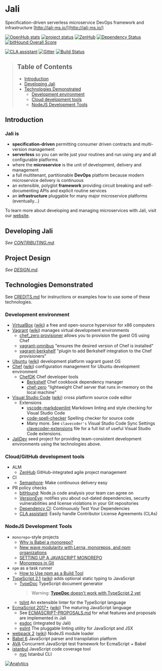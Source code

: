 # Jali

[//]: # (Keep lines to 72 characters to leave room for the preview     )
[//]: # (pane.                                                         )
<!-- cSpell:ignore atlassian, cirkel, gitter, lerna -->

Specification-driven serverless microservice DevOps framework and
infrastructure [http://jali-ms.io/](http://jali-ms.io/)

<!-- badges -->
[//]: # (Add a table of NPM badges. Consider https://badge.fury.io/)

[![OpenHub stats](https://www.openhub.net/p/jali/widgets/project_thin_badge.gif)](https://www.openhub.net/p/jali)
[![project status](https://img.shields.io/badge/project_status-pre--alpha-AA0114.svg)](https://github.com/latticework/jali/milestones)
[![ZenHub](https://raw.githubusercontent.com/ZenHubIO/support/master/zenhub-badge.png)](https://github.com/latticework/jali/milestones#boards?repos=45436564&milestones=0.1.0#)
[![Dependency Status](https://dependencyci.com/github/latticework/jali/badge)](https://dependencyci.com/github/latticework/jali)
[![bitHound Overall Score](https://www.bithound.io/github/latticework/jali/badges/score.svg)](https://www.bithound.io/github/latticework/jali)

[![CLA assistant](https://cla-assistant.io/readme/badge/latticework/jali)](https://cla-assistant.io/latticework/jali)
[![Gitter](https://badges.gitter.im/latticework/jali.svg)](https://gitter.im/latticework/jali?utm_source=badge&utm_medium=badge&utm_campaign=pr-badge)
[![Build Status](https://semaphoreci.com/api/v1/latticework/jali/branches/master/shields_badge.svg)](https://semaphoreci.com/latticework/jali)

<!-- markdownlint-disable ul-style -->

> ## Table of Contents
>
> - [Introduction](#introduction)
> - [Developing Jali](#developing-jali)
> - [Technologies Demonstrated](#technologies-demonstrated)
>   - [Development environment](#development-environment)
>   - [Cloud development tools](#cloud-development-tools)
>   - [NodeJS Development Tools](#nodejs-development-tools)

<!-- markdownlint-enable ul-style -->

## Introduction

### **Jali** is

- **specification-driven** permitting consumer driven contracts and
  multi-version management
- **serverless** so you can write just your routines and run using any
  and all configurable platforms
- where the **microservice** is the unit of development, delivery and
  management
- a full multitenant, partitionable **DevOps** platform because modern
  microservice delivery is continuous
- an extensible, polyglot **framework** providing circuit breaking and
  self-documenting APIs and explicit routine services
- an **infrastructure** pluggable for many major microservice platforms
  (eventually...)

To learn more about developing and managing microservices with Jali,
  visit our [website].

## Developing Jali

*See [CONTRIBUTING.md](./CONTRIBUTING.md).*

## Project Design

*See [DESIGN.md](./DESIGN.md).*

## Technologies Demonstrated

See [CREDITS.md](./CREDITS.md) for instructions or examples how to use
some of these technologies.

### Development environment

- [VirtualBox] ([wiki][VirtualBoxWiki]) a free and open-source
  hypervisor for x86 computers
- [Vagrant] ([wiki][VagrantWiki]) manages virtual development
  environments
  - [chef_zero provisioner][chef_zeroProvisioner] allows you to
    provision the guest OS using Chef
  - [vagrant-omnibus] "ensures the desired version of Chef is installed"
  - [vagrant-berkshelf] "plugin to add Berkshelf integration to the Chef
    provisioners"
- [Ubuntu] ([wiki][UbuntuWiki]) development platform vagrant guest OS
- [Chef] ([wiki][ChefWiki]) configuration management for Ubuntu
  development environment
  - [ChefDK] Chef developer tools
    - [Berkshelf] Chef cookbook dependency manager
    - [chef-zero] "lightweight Chef server that runs in-memory on the
      local machine"
- [Visual Studio Code][vscode] ([wiki][vscodeWiki]) cross platform
  source code editor
  - Extensions
    - [vscode-markdownlint] Markdown linting and style checking for Visual
      Studio Code
    - [code-spell-checker] Spelling checker for source code
    - Many more. See `clavecoder's` Visual Studio Code Sync Settings
      [clavecoder-extensions] file for a full list of useful Visual
      Studio Code extensions.
- [JaliDev] seed project for providing team-consistent development
  environments using the
  technologies above.

### Cloud/GitHub development tools

- ALM
  - [ZenHub] GitHub-integrated agile project management
- CI
  - [Semaphore]: Make continuous delivery easy
- PR policy checks
  - [bitHound]: Node.js code analysis your team can agree on
  - [VersionEye]: notifies you about out-dated dependencies, security
    vulnerabilities and license violations in your Git repositories
  - [Dependency CI][dependency-ci]: Continuously Test Your Dependencies
  - [CLA assistant][cla-assistant]: Easily handle Contributor License
    Agreements (CLAs)

### NodeJS Development Tools

- `monorepo`-style projects
  - [Why is Babel a monorepo?][monorepo-babel]
  - [New wave modularity with Lerna, monorepos, and npm organizations][monorepo-turf]
  - [SETTING UP A JAVASCRIPT MONOREPO][monorepo-cycle]
  - [Monorepos in Git][atlassian-monorepo]
- `npm` as a task runner
  - [How to Use npm as a Build Tool][keith-cirkel]
- [TypeScript 2.1][TypeScript] ([wiki][TypeScriptWiki]) adds optional
  static typing to JavaScript
  - [TypeDoc] TypeScript document generator
    > Warning: [**TypeDoc** doesn't work with TypeScript 2 yet][TypeDocNotCompatible]
  - [tslint] An extensible linter for the TypeScript language
- [EcmaScript 2017+][EcmaScript] ([wiki][EcmaScriptWiki]) The maturing
  JavaScript language
  - See [ECMASCRIPT-PROPOSALS.md](./ECMASCRIPT-PROPOSALS.md) for what
    features and proposals are implemented in Jali
  - [esdoc] (integrated by Jali)
  - [eslint] The pluggable linting utility for JavaScript and JSX
- [webpack 2][webpack] ([wiki][WebpackWiki]) NodeJS module loader
- [Babel 6][Babel] JavaScript parser and transpilation platform
- [AVA] Concurrent JavaScript test framework for EcmaScript + Babel
- [istanbul] JavaScript code coverage tool
  - [nyc] Istanbul CLI

[//]: - (From https://github.com/igrigorik/ga-beacon)
[![Analytics](https://ga-beacon.appspot.com/UA-81234965-2/welcome-page)](https://github.com/igrigorik/ga-beacon)

[atlassian-monorepo]: https://developer.atlassian.com/blog/2015/10/monorepos-in-git/
[AVA]: https://github.com/avajs/ava
[Babel]: https://babeljs.io/
[Berkshelf]:http://berkshelf.com/
[bitHound]: https://www.bithound.io/
[Chef]: https://www.chef.io/
[ChefDK]: https://downloads.chef.io/chef-dk/
[ChefWiki]: https://en.wikipedia.org/wiki/Chef_(software)
[chef-zero]: https://docs.chef.io/ctl_chef_client.html#run-in-local-mode
[chef_zeroProvisioner]: https://www.vagrantup.com/docs/provisioning/chef_zero.html
[cla-assistant]: https://cla-assistant.io/
[clavecoder-extensions]: https://gist.github.com/clavecoder/fa29a8846199bee62bc99ef94fbe86df#file-extensions-json
[code-spell-checker]: https://marketplace.visualstudio.com/items?itemName=streetsidesoftware.code-spell-checker
[dependency-ci]: https://dependencyci.com/
[dgeni]: https://github.com/angular/dgeni
[dgeniNotCompatible]: https://github.com/angular/dgeni-packages/issues/193
[EcmaScript]: https://github.com/tc39/proposals
[EcmaScriptWiki]: https://en.wikipedia.org/wiki/ECMAScript
[esdoc]: https://esdoc.org/
[eslint]: http://eslint.org/
[istanbul]: https://github.com/gotwarlost/istanbul
[JaliDev]: https://github.com/latticework/jalidev
[keith-cirkel]: https://www.keithcirkel.co.uk/how-to-use-npm-as-a-build-tool/
[monorepo-babel]: https://github.com/babel/babel/blob/master/doc/design/monorepo.md#why-is-babel-a-monorepo
[monorepo-cycle]: http://staltz.com/setting-up-a-javascript-monorepo.html
[monorepo-turf]: http://www.macwright.org/2016/07/08/lerna-npm-organizations-new-wave-modularity.html
[nyc]: https://github.com/istanbuljs/nyc
[Semaphore]: https://semaphoreci.com/
[tslint]: https://palantir.github.io/tslint/
[TypeDoc]: http://typedoc.io/
[TypeDocNotCompatible]: https://github.com/TypeStrong/typedoc/issues/234
[TypeScript]: https://blogs.msdn.microsoft.com/typescript/2016/07/11/announcing-typescript-2-0-beta/
[TypeScriptWiki]: https://en.wikipedia.org/wiki/TypeScript
[Ubuntu]: http://www.ubuntu.com/
[UbuntuWiki]: https://en.wikipedia.org/wiki/Ubuntu
[Vagrant]: https://www.vagrantup.com/
[vagrant-berkshelf]:https://github.com/berkshelf/vagrant-berkshelf
[vagrant-omnibus]: https://github.com/chef/vagrant-omnibus
[VagrantWiki]: https://en.wikipedia.org/wiki/Vagrant_(software)
[VersionEye]: https://www.versioneye.com/
[VirtualBox]: https://www.virtualbox.org/
[VirtualBoxWiki]: https://en.wikipedia.org/wiki/VirtualBox
[vscode]: https://code.visualstudio.com/
[vscodeWiki]: https://en.wikipedia.org/wiki/Visual_Studio_Code
[vscode-markdownlint]: https://marketplace.visualstudio.com/items?itemName=DavidAnson.vscode-markdownlint
[webpack]: https://gist.github.com/sokra/27b24881210b56bbaff7
[website]: http://jali-ms.io/
[WebpackWiki]: https://en.wikipedia.org/wiki/Webpack
[ZenHub]: https://www.zenhub.com/
